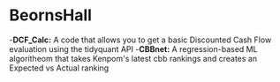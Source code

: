 # BeornsHall

-**DCF_Calc:** A code that allows you to get a basic Discounted Cash Flow evaluation using the tidyquant API
-**CBBnet:** A regression-based ML algoritheom that takes Kenpom's latest cbb rankings and creates an Expected vs Actual ranking
